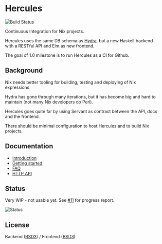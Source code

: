 # Hercules

[![Build Status](https://travis-ci.org/hercules-ci/hercules.svg?branch=master)](https://travis-ci.org/hercules-ci/hercules)

Continuous Integration for Nix projects.

Hercules uses the same DB schema as [Hydra](http://www.nixos.org/hydra/),
but a new Haskell backend with a RESTful API and Elm as new frontend.

The goal of 1.0 milestone is to run Hercules as a CI for Github.

## Background

Nix needs better tooling for building, testing and deploying of Nix expressions.

Hydra has gone through many iterations, but it has become big and
hard to maintain (not many Nix developers do Perl).

Hercules goes quite far by using Servant as contract between the API,
docs and the frontend.

There should be minimal configuration to host Hercules and to
build Nix projects.

## Documentation

- [Introduction](http://hercules-ci.s3-website-us-west-2.amazonaws.com/)
- [Getting started](http://hercules-ci.s3-website-us-west-2.amazonaws.com/getting-started.html)
- [FAQ](http://hercules-ci.s3-website-us-west-2.amazonaws.com/faq.html)
- [HTTP API](http://hercules-ci.s3-website-us-west-2.amazonaws.com/api.html)

## Status

Very WIP - not usable yet. See [#11](https://github.com/hercules-ci/hercules/issues/5) for progress report.

![Status](https://cloud.githubusercontent.com/assets/126339/21887274/9b0eabd4-d8bf-11e6-9aeb-5f87f54e002c.png)

## License

Backend ([BSD3](backend/LICENSE)) / Frontend ([BSD3](frontend/elm-package.json))
